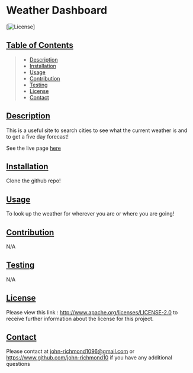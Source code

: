 # Weather Dashboard

[![License](https://img.shields.io/badge/License-Apache_2.0-blue.svg)]

## [Table of Contents](#ToC)

> - [Description](#description)
> - [Installation](#installation)
> - [Usage](#usage)
> - [Contribution](#contribution)
> - [Testing](#testing)
> - [License](#license)
> - [Contact](#contact)

## [Description](#description)

This is a useful site to search cities to see what the current weather is and to get a five day forecast!

See the live page [here](https://john-richmond10.github.io/weather-dashboard/)

## [Installation](#installation)

Clone the github repo!

## [Usage](#usage)

To look up the weather for wherever you are or where you are going!

## [Contribution](#contribution)

N/A

## [Testing](#testing)

N/A

## [License](#license)

Please view this link : http://www.apache.org/licenses/LICENSE-2.0 to receive further information about the license for this project.

## [Contact](#contact)

Please contact at john-richmond1096@gmail.com or https://www.github.com/john-richmond10 if you have any additional questions
